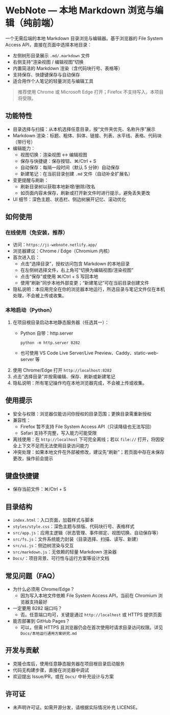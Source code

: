# WebNote — 本地 Markdown 浏览与编辑（纯前端）

一个无需后端的本地 Markdown 目录浏览与编辑器。基于浏览器的 File System Access API，直接在页面中选择本地目录：
- 左侧树形目录展示 `.md/.markdown` 文件
- 右侧支持“渲染视图 / 编辑视图”切换
- 内置简洁的 Markdown 渲染（含代码块行号、表格等）
- 支持保存、快捷键保存与自动保存
- 适合用作个人笔记的轻量浏览与编辑工具

> 推荐使用 Chrome 或 Microsoft Edge 打开；Firefox 不支持写入，本项目将受限。


## 功能特性
- 目录选择与扫描：从本机选择任意目录，按“文件夹优先、名称升序”展示
- Markdown 渲染：标题、粗体、斜体、链接、列表、水平线、表格、代码块（带行号）
- 编辑能力：
  - 视图切换：渲染视图 ↔ 编辑视图
  - 保存与快捷键：保存按钮、⌘/Ctrl + S
  - 自动保存：每隔一段时间（默认 5 分钟）自动保存
  - 新建笔记：在当前目录创建 `.md` 文件（自动补全扩展名）
- 变更提醒与刷新：
  - 刷新目录树以获取本地新增/删除/改名
  - 如页面内容未保存，刷新或打开新文件时进行提示，避免丢失更改
- UI 细节：深色主题、状态栏、侧边树展开记忆、滚动优化


## 如何使用

### 在线使用（免安装，推荐）
- 访问：`https://ji-webnote.netlify.app/`
- 浏览器建议：Chrome / Edge（Chromium 内核）
- 首次进入后：
  - 点击“选择目录”，授权访问包含 Markdown 的本地目录
  - 在左侧树选择文件，右上角可“切换为编辑视图/渲染视图”
  - 点击“保存”或使用 ⌘/Ctrl + S 写回本地
  - 使用“刷新”同步本地外部变更；“新建笔记”可在当前目录创建文件
- 隐私说明：本应用完全在你的浏览器本地运行，所选目录与笔记文件仅在本机处理，不会被上传或收集。

### 本地启动（Python）
1. 在项目根目录启动本地静态服务器（任选其一）：
   - Python 自带：http.server

     ```
     python -m http.server 8282
     ```

   - 也可使用 VS Code Live Server/Live Preview、Caddy、static-web-server 等
2. 使用 Chrome/Edge 打开 `http://localhost:8282`
3. 点击“选择目录”并按需编辑、保存、刷新或新建笔记
4. 隐私说明：所有笔记操作均在本地浏览器完成，不会被上传或收集。


## 使用提示
- 安全与权限：浏览器仅能访问你授权的目录范围；更换目录需重新授权
- 兼容性：
  - Firefox 暂不支持 File System Access API（只读降级也无法写回）
  - Safari 支持不完整，写入能力可能受限
- 离线使用：在 `http://localhost` 下可完全离线；若以 `file://` 打开，将因安全上下文不足而无法使用目录访问能力
- 冲突处理：如果本地文件在外部被修改，建议先“刷新”；若页面中存在未保存更改，操作前会提示


## 键盘快捷键
- 保存当前文件：⌘/Ctrl + S


## 目录结构
- `index.html`：入口页面，加载样式与脚本
- `styles/style.css`：深色主题与排版、代码块行号、表格样式
- `src/app.js`：应用主逻辑（状态管理、事件绑定、视图切换、自动保存等）
- `src/fs.js`：文件系统能力封装（目录选择、扫描、读写、新建）
- `src/ui.js`：侧边树渲染与交互
- `src/markdown.js`：无依赖的轻量 Markdown 渲染器
- `Docs/`：项目背景、可行性与运行方案等设计文档


## 常见问题（FAQ）
- 为什么必须用 Chrome/Edge？
  - 因为写入本地文件依赖 File System Access API，当前在 Chromium 浏览器支持最好
- 一定要用 8282 端口吗？
  - 否。任意端口均可，关键是通过 `http://localhost` 或 HTTPS 提供页面
- 能否部署到 GitHub Pages？
  - 可以，但需 HTTPS 且浏览器仍会在首次使用时请求目录访问权限。详见 `Docs/本地运行通用方案研究.md`


## 开发与贡献
- 克隆仓库后，使用任意静态服务器在项目根目录启动服务
- 代码无构建步骤，直接在浏览器中调试
- 欢迎提出 Issue/PR，或在 `Docs/` 中补充设计与方案


## 许可证
- 未声明许可证。如需开源分发，请根据实际情况补充 LICENSE。
